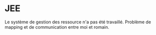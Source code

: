 
# JEE

Le système de gestion des ressource n'a pas été travaillé.
Problème de mapping et de communication entre moi et romain.

